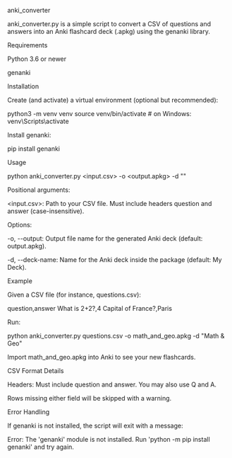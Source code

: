 anki_converter

anki_converter.py is a simple script to convert a CSV of questions and answers into an Anki flashcard deck (.apkg) using the genanki library.

Requirements

Python 3.6 or newer

genanki

Installation

Create (and activate) a virtual environment (optional but recommended):

python3 -m venv venv
source venv/bin/activate   # on Windows: venv\Scripts\activate

Install genanki:

pip install genanki

Usage

python anki_converter.py <input.csv> -o <output.apkg> -d "<Deck Name>"

Positional arguments:

<input.csv>: Path to your CSV file. Must include headers question and answer (case-insensitive).

Options:

-o, --output: Output file name for the generated Anki deck (default: output.apkg).

-d, --deck-name: Name for the Anki deck inside the package (default: My Deck).

Example

Given a CSV file (for instance, questions.csv):

question,answer
What is 2+2?,4
Capital of France?,Paris

Run:

python anki_converter.py questions.csv -o math_and_geo.apkg -d "Math & Geo"

Import math_and_geo.apkg into Anki to see your new flashcards.

CSV Format Details

Headers: Must include question and answer. You may also use Q and A.

Rows missing either field will be skipped with a warning.

Error Handling

If genanki is not installed, the script will exit with a message:

Error: The 'genanki' module is not installed. Run 'python -m pip install genanki' and try again.

